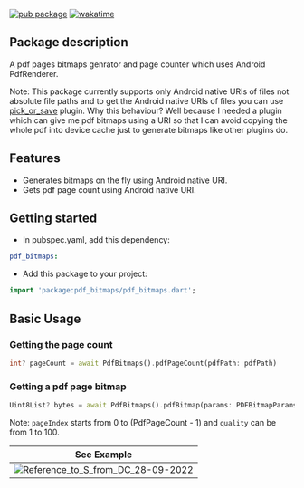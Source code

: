 [![pub package](https://img.shields.io/pub/v/pdf_bitmaps.svg)](https://pub.dev/packages/pdf_bitmaps) [![wakatime](https://wakatime.com/badge/user/83f3b15d-49de-4c01-b8de-bbc132f11be1/project/a86db259-be86-4dbb-a4bc-d503f45a356f.svg)](https://wakatime.com/badge/user/83f3b15d-49de-4c01-b8de-bbc132f11be1/project/a86db259-be86-4dbb-a4bc-d503f45a356f)

## Package description

A pdf pages bitmaps genrator and page counter which uses Android PdfRenderer.

Note: This package currently supports only Android native URIs of files not absolute file paths and to get the Android native URIs of files you can use [pick_or_save](https://pub.dev/packages/pick_or_save) plugin. Why this behaviour? Well because I needed a plugin which can give me pdf bitmaps using a URI so that I can avoid copying the whole pdf into device cache just to generate bitmaps like other plugins do.

## Features

- Generates bitmaps on the fly using Android native URI.
- Gets pdf page count using Android native URI.

## Getting started

- In pubspec.yaml, add this dependency:

```yaml
pdf_bitmaps: 
```

- Add this package to your project:

```dart
import 'package:pdf_bitmaps/pdf_bitmaps.dart';
```

## Basic Usage

### Getting the page count

```dart
int? pageCount = await PdfBitmaps().pdfPageCount(pdfPath: pdfPath)
```

### Getting a pdf page bitmap

```dart
Uint8List? bytes = await PdfBitmaps().pdfBitmap(params: PDFBitmapParams(pdfPath: pdfPath, pageInfo: PageInfo(pageNumber: 5, rotationAngle: 153, scale: 1.6, backgroundColor: Colors.red)));
```
Note: ```pageIndex``` starts from 0 to (PdfPageCount - 1) and ```quality``` can be from 1 to 100.

| See Example  |
| ------------- |
| ![Reference_to_S_from_DC_28-09-2022](https://user-images.githubusercontent.com/85361211/193132735-3d9c4dba-6b12-4ce2-b2a9-4cd2e98d4f8e.gif) | 
